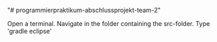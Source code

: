 "# programmierpraktikum-abschlussprojekt-team-2" 

Open a terminal.
Navigate in the folder containing the src-folder.
Type 'gradle eclipse'